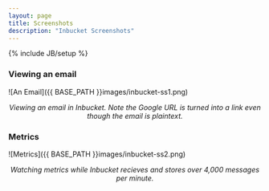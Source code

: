 ```yaml
---
layout: page
title: Screenshots
description: "Inbucket Screenshots"
---
```

{% include JB/setup %}

### Viewing an email
![An Email]({{ BASE_PATH }}images/inbucket-ss1.png)
<center><em>Viewing an email in Inbucket. Note the Google URL is turned into a link even though the email is plaintext.</em></center>


### Metrics
![Metrics]({{ BASE_PATH }}images/inbucket-ss2.png)
<center><em>Watching metrics while Inbucket recieves and stores over 4,000 messages per minute.</em></center>
